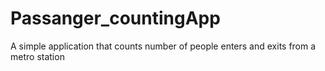 # Passanger_countingApp
A simple application that counts number of people enters and exits from a metro station
